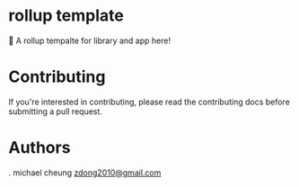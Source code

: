 # rollup template

🚀 A rollup tempalte for library and app here!


# Contributing

If you're interested in contributing, please read the contributing docs before submitting a pull request.

# Authors

. michael cheung <zdong2010@gmail.com>